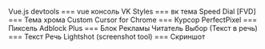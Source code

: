 Vue.js devtools                 === vue консоль
VK Styles                       === вк тема
Speed Dial [FVD]                === Тема хрома
Custom Cursor for Chrome        === Курсор 
PerfectPixel                    === Пиксель
Adblock Plus                    === Блок Рекламы
Читатель Выбор (Текст в речь)   === Текст Речь
Lightshot (screenshot tool)     === Скриншот